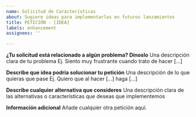 ```yaml
---
name: Solicitud de Características
about: Sugiere ideas para implementarlas en futuros lanzamientos
title: PETICIÓN - [IDEA]
labels: enhancement
assignees: ''

---
```


**¿Tu solicitud está relacionado a algún problema? Dínoslo**
Una descripción clara de tu problema Ej. Siento muy frustrante cuando trato de hacer [...]

**Describe que idea podría solucionar tu petición**
Una descripción de lo que quieras que pase Ej. Quiero que al hacer [...] haga [...]

**Describe cualquier alternativa que consideres**
Una descripción clara de las alternativas o características que deseas que implementemos

**Información adicional**
Añade cualquier otra petición aquí.
